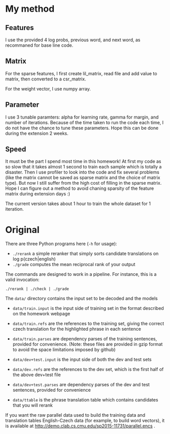 # My method
## Features
I use the provided 4 log probs, previous word, and next word, as recommaned for base line code.

## Matrix
For the sparse features, I first create lil_matrix, read file and add value to matrix, then converted to a csr_matrix.

For the weight vector, I use numpy array.

## Parameter
I use 3 tunable paramters: alpha for learning rate, gamma for margin, and number of iterations. Because of the time taken to run the code each time, I do not have the chance to tune these parameters. Hope this can be done during the extension 2 weeks.

## Speed
It must be the part I spend most time in this homework! At first my code as so slow that it takes almost 1 second to train each sample which is totally a disaster. Then I use profiler to look into the code and fix several problems (like the matrix cannot be saved as sparse matrix and the choice of matrix type). But now I still suffer from the high cost of filling in the sparse matrix. Hope I can figure out a method to avoid chaning sparsity of the feature matrix during extension days :)

The current version takes about 1 hour to train the whole dataset for 1 iteration.

# Original
There are three Python programs here (`-h` for usage):

 - `./rerank` a simple reranker that simply sorts candidate translations on log p(czech|english)
 - `./grade` computes the mean reciprocal rank of your output

The commands are designed to work in a pipeline. For instance, this is a valid invocation:

    ./rerank | ./check | ./grade


The `data/` directory contains the input set to be decoded and the models

 - `data/train.input` is the input side of training set in the format described on the homework webpage

 - `data/train.refs` are the references to the training set, giving the correct czech translation for the highlighted phrase in each sentence

 - `data/train.parses` are dependency parses of the training sentences, provided for convenience. (Note: these files are provided in gzip format to avoid the space limitations imposed by github)

 - `data/dev+test.input` is the input side of both the dev and test sets

 - `data/dev.refs` are the references to the dev set, which is the first half of the above dev+test file

 - `data/dev+test.parses` are dependency parses of the dev and test sentences, provided for convenience

 - `data/ttable` is the phrase translation table which contains candidates that you will rerank

 If you want the raw parallel data used to build the training data and translation tables English-Czech data (for example, to build word vectors), it is available at http://demo.clab.cs.cmu.edu/sp2015-11731/parallel.encs .
